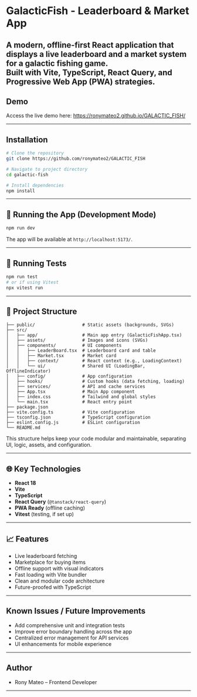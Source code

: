 # GalacticFish - Leaderboard & Market App

A modern, offline-first React application that displays a live leaderboard and a market system for a galactic fishing game.  
Built with **Vite**, **TypeScript**, **React Query**, and **Progressive Web App (PWA)** strategies.
---

## Demo

Access the live demo here: https://ronymateo2.github.io/GALACTIC_FISH/

---

## Installation

```bash
# Clone the repository
git clone https://github.com/ronymateo2/GALACTIC_FISH

# Navigate to project directory
cd galactic-fish

# Install dependencies
npm install
```

---

## 🚀 Running the App (Development Mode)

```bash
npm run dev
```

The app will be available at `http://localhost:5173/`.

---

## 🧪 Running Tests

```bash
npm run test
# or if using Vitest
npx vitest run
```

---

## 📂 Project Structure

```
├── public/                  # Static assets (backgrounds, SVGs)
├── src/
│   ├── app/                 # Main app entry (GalacticFishApp.tsx)
│   ├── assets/              # Images and icons (SVGs)
│   ├── components/          # UI components
│   │   ├── LeaderBoard.tsx  # Leaderboard card and table
│   │   ├── Market.tsx       # Market card
│   │   ├── context/         # React context (e.g., LoadingContext)
│   │   └── ui/              # Shared UI (LoadingBar, OfflineIndicator)
│   ├── config/              # App configuration
│   ├── hooks/               # Custom hooks (data fetching, loading)
│   ├── services/            # API and cache services
│   ├── App.tsx              # Main App component
│   ├── index.css            # Tailwind and global styles
│   └── main.tsx             # React entry point
├── package.json
├── vite.config.ts           # Vite configuration
├── tsconfig.json            # TypeScript configuration
├── eslint.config.js         # ESLint configuration
└── README.md
```

This structure helps keep your code modular and maintainable, separating UI, logic, assets, and configuration.

---

## 🌐 Key Technologies

- **React 18**
- **Vite**
- **TypeScript**
- **React Query** (`@tanstack/react-query`)
- **PWA Ready** (offline caching)
- **Vitest** (testing, if set up)

---

## 📈 Features

- Live leaderboard fetching
- Marketplace for buying items
- Offline support with visual indicators
- Fast loading with Vite bundler
- Clean and modular code architecture
- Future-proofed with TypeScript

---

## Known Issues / Future Improvements

- Add comprehensive unit and integration tests
- Improve error boundary handling across the app
- Centralized error management for API services
- UI enhancements for mobile experience

---

## Author

- Rony Mateo – Frontend Developer

---
